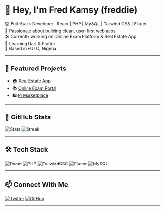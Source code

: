 # 👋 Hey, I'm Fred Kamsy (freddie)

💻 Full-Stack Developer | React | PHP | MySQL | Tailwind CSS | Flutter  
🎯 Passionate about building clean, user-first web apps  
🛠 Currently working on: Online Exam Platform & Real Estate App  
🌱 Learning Dart & Flutter  
📍 Based in FUTO, Nigeria

---

## 🚀 Featured Projects

- 🏠 [Real Estate App](https://github.com/fortexfreddie/real-estate-app)
- 📚 [Online Exam Portal](https://github.com/fortexfreddie/exam-platform)
- 🛍 [Pi Marketplace](https://github.com/fortexfreddie/pi-marketplace)

---

## 🧮 GitHub Stats

![Stats](https://github-readme-stats.vercel.app/api?username=fortexfreddie&show_icons=true&theme=radical)
![Streak](https://github-readme-streak-stats.herokuapp.com/?user=fortexfreddie&theme=radical)

---

## 🛠️ Tech Stack

![React](https://img.shields.io/badge/-React-61DAFB?logo=react&logoColor=white&style=for-the-badge)
![PHP](https://img.shields.io/badge/-PHP-777BB4?logo=php&logoColor=white&style=for-the-badge)
![TailwindCSS](https://img.shields.io/badge/-Tailwind-38B2AC?logo=tailwindcss&logoColor=white&style=for-the-badge)
![Flutter](https://img.shields.io/badge/-Flutter-02569B?logo=flutter&logoColor=white&style=for-the-badge)
![MySQL](https://img.shields.io/badge/-MySQL-4479A1?logo=mysql&logoColor=white&style=for-the-badge)

---

## 📫 Connect With Me

[![Twitter](https://img.shields.io/badge/Twitter-%231DA1F2.svg?logo=twitter&logoColor=white)](https://twitter.com/fortexfreddie)
[![GitHub](https://img.shields.io/badge/GitHub-%2312100E.svg?logo=github&logoColor=white)](https://github.com/fortexfreddie)

---
